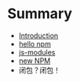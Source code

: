 # Summary

* [Introduction](README.md)
* [hello npm](hello_npm.md)
* [js-modules](js-modules.md)
* [new NPM](new_npm.md)
* 闭包？闭包！

